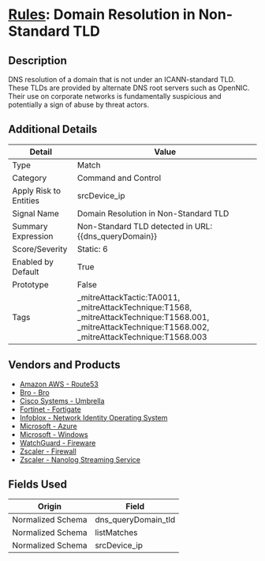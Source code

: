 # [Rules](README.md): Domain Resolution in Non-Standard TLD

## Description
DNS resolution of a domain that is not under an ICANN-standard TLD. These TLDs are provided by alternate DNS root servers such as OpenNIC. Their use on corporate networks is fundamentally suspicious and potentially a sign of abuse by threat actors.

## Additional Details
|Detail|Value|
|----|----|
|Type|Match|
|Category|Command and Control|
|Apply Risk to Entities|srcDevice_ip|
|Signal Name|Domain Resolution in Non-Standard TLD|
|Summary Expression|Non-Standard TLD detected in URL: {{dns_queryDomain}}|
|Score/Severity|Static: 6|
|Enabled by Default|True|
|Prototype|False|
|Tags|_mitreAttackTactic:TA0011, _mitreAttackTechnique:T1568, _mitreAttackTechnique:T1568.001, _mitreAttackTechnique:T1568.002, _mitreAttackTechnique:T1568.003|
## Vendors and Products
- [Amazon AWS - Route53](../products/e2393771-bda2-414a-8661-0a57069287ad.md)
- [Bro - Bro](../products/37C866BF-72E1-470A-9072-EDB908F56951.md)
- [Cisco Systems - Umbrella](../products/5ba50e74-3c05-4ea8-aeaf-5efde588c60f.md)
- [Fortinet - Fortigate](../products/c57e2c85-4fc1-4fb7-8fa1-dbc5235231ad.md)
- [Infoblox - Network Identity Operating System](../products/43808f4c-15e9-480c-ab1a-38bdef3b6798.md)
- [Microsoft - Azure](../products/a1225af5-e778-4068-a9a2-47da93d1ff24.md)
- [Microsoft - Windows](../products/1ff7546c-cb36-4a24-87f7-89d2cecc5761.md)
- [WatchGuard - Fireware](../products/14aa46d3-0710-44b6-9ce3-0a6b8f36b076.md)
- [Zscaler - Firewall](../products/9e0641a7-22ce-4ac8-8113-ee48b368ac3d.md)
- [Zscaler - Nanolog Streaming Service](../products/6299d728-14f7-455e-85c5-ea8ec65a654a.md)


## Fields Used

|Origin|Field|
|----|----|
|Normalized Schema|dns_queryDomain_tld|
|Normalized Schema|listMatches|
|Normalized Schema|srcDevice_ip|


